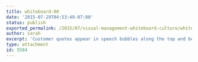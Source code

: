 ```yaml
---
title: whiteboard-00
date: '2015-07-29T04:53:49-07:00'
status: publish
exported_permalink: /2015/07/visual-management-whiteboard-culture/whiteboard-00
author: sarah
excerpt: 'Customer quotes appear in speech bubbles along the top and bottom of the whitebaord, printouts show metrics and other reports, along with classic story cards arrayed kanban-style.'
type: attachment
id: 5584
---
```

<!DOCTYPE html PUBLIC "-//W3C//DTD HTML 4.0 Transitional//EN" "http://www.w3.org/TR/REC-html40/loose.dtd">
<?xml encoding="UTF-8">
